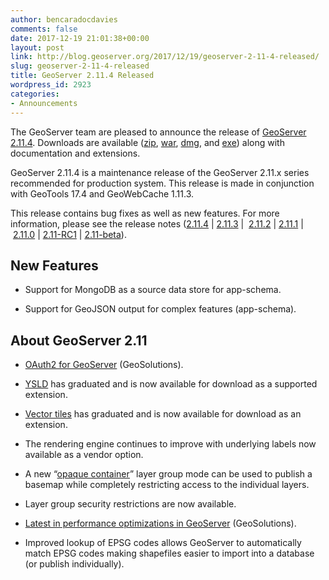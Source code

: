 ```yaml
---
author: bencaradocdavies
comments: false
date: 2017-12-19 21:01:38+00:00
layout: post
link: http://blog.geoserver.org/2017/12/19/geoserver-2-11-4-released/
slug: geoserver-2-11-4-released
title: GeoServer 2.11.4 Released
wordpress_id: 2923
categories:
- Announcements
---
```


The GeoServer team are pleased to announce the release of [GeoServer 2.11.4](http://geoserver.org/release/2.11.4/). Downloads are available ([zip](http://sourceforge.net/projects/geoserver/files/GeoServer/2.11.4/geoserver-2.11.4-bin.zip/download), [war](http://sourceforge.net/projects/geoserver/files/GeoServer/2.11.4/geoserver-2.11.4-war.zip/download), [dmg](http://sourceforge.net/projects/geoserver/files/GeoServer/2.11.4/geoserver-2.11.4.dmg/download), and [exe](https://sourceforge.net/projects/geoserver/files/GeoServer/2.11.4/geoserver-2.11.4.exe/download)) along with documentation and extensions.

GeoServer 2.11.4 is a maintenance release of the GeoServer 2.11.x series recommended for production system. This release is made in conjunction with GeoTools 17.4 and GeoWebCache 1.11.3.

This release contains bug fixes as well as new features. For more information, please see the release notes ([2.11.4](https://osgeo-org.atlassian.net/secure/ReleaseNote.jspa?projectId=10000&version=16707) | [2.11.3](https://osgeo-org.atlassian.net/secure/ReleaseNote.jspa?projectId=10000&version=16300) |  [2.11.2](https://osgeo-org.atlassian.net/secure/ReleaseNote.jspa?projectId=10000&version=16001) | [2.11.1](https://osgeo-org.atlassian.net/secure/ReleaseNote.jspa?projectId=10000&version=15800) | [2.11.0](https://osgeo-org.atlassian.net/secure/ReleaseNote.jspa?version=15501&styleName=Html&projectId=10000) | [2.11-RC1](https://osgeo-org.atlassian.net/secure/ReleaseNote.jspa?version=15301&projectId=10000) | [2.11-beta](https://osgeo-org.atlassian.net/secure/ReleaseNote.jspa?version=14404&projectId=10000&)).


## New Features





 	
  * Support for MongoDB as a source data store for app-schema.

 	
  * Support for GeoJSON output for complex features (app-schema).




## About GeoServer 2.11





 	
  * [OAuth2 for GeoServer](http://www.geo-solutions.it/blog/oauth2-geoserver/) (GeoSolutions).

 	
  * [YSLD](http://docs.geoserver.org/maintain/en/user/styling/ysld/index.html) has graduated and is now available for download as a supported extension.

 	
  * [Vector tiles](http://docs.geoserver.org/maintain/en/user/extensions/vectortiles/index.html) has graduated and is now available for download as an extension.

 	
  * The rendering engine continues to improve with underlying labels now available as a vendor option.

 	
  * A new “[opaque container](http://docs.geoserver.org/maintain/en/user/data/webadmin/layergroups.html#layer-group-modes)” layer group mode can be used to publish a basemap while completely restricting access to the individual layers.

 	
  * Layer group security restrictions are now available.

 	
  * [Latest in performance optimizations in GeoServer](http://www.geo-solutions.it/blog/performance-geoserver/) (GeoSolutions).

 	
  * Improved lookup of EPSG codes allows GeoServer to automatically match EPSG codes making shapefiles easier to import into a database (or publish individually).


